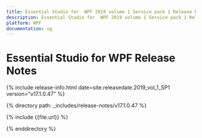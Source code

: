 ```yaml
---
title: Essential Studio for  WPF 2019 volume 1 Service pack 1 Release Notes  
description: Essential Studio for  WPF 2019 volume 1 Service pack 1 Release Notes  
platform: WPF
documentation: ug
---
```


# Essential Studio for  WPF  Release Notes  

{% include release-info.html date=site.releasedate.2019_vol_1_SP1  version="v17.1.0.47" %} 


{% directory path: _includes/release-notes/v17.1.0.47 %}

{% include {{file.url}} %}

{% enddirectory %}